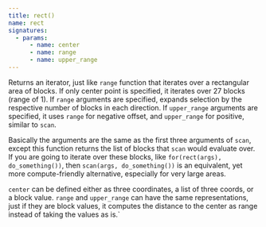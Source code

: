 ```yaml
---
title: rect()
name: rect
signatures:
  - params:
      - name: center
      - name: range
      - name: upper_range
---
```


Returns an iterator, just like `range` function that iterates over a rectangular
area of blocks. If only center point is specified, it iterates over 27 blocks
(range of 1). If `range` arguments are specified, expands selection by the
respective number of blocks in each direction. If `upper_range` arguments are
specified, it uses `range` for negative offset, and `upper_range` for positive,
similar to `scan`.

Basically the arguments are the same as the first three arguments of `scan`,
except this function returns the list of blocks that `scan` would evaluate over.
If you are going to iterate over these blocks, like
`for(rect(args), do_something())`, then `scan(args, do_something())` is an
equivalent, yet more compute-friendly alternative, especially for very large
areas.

`center` can be defined either as three coordinates, a list of three coords, or
a block value. `range` and `upper_range` can have the same representations, just
if they are block values, it computes the distance to the center as range
instead of taking the values as is.`

